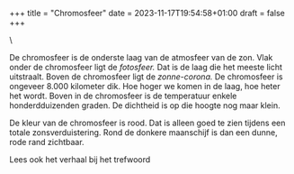 +++
title = "Chromosfeer"
date = 2023-11-17T19:54:58+01:00
draft = false
+++

\

De chromosfeer is de onderste laag van de atmosfeer van de zon. Vlak
onder de chromosfeer ligt de *fotosfeer.* Dat is de laag die het meeste
licht uitstraalt. Boven de chromosfeer ligt de *zonne-corona.* De
chromosfeer is ongeveer 8.000 kilometer dik. Hoe hoger we komen in de
laag, hoe heter het wordt. Boven in de chromosfeer is de temperatuur
enkele honderdduizenden graden. De dichtheid is op die hoogte nog maar
klein.

De kleur van de chromosfeer is rood. Dat is alleen goed te zien tijdens
een totale zonsverduistering. Rond de donkere maanschijf is dan een
dunne, rode rand zichtbaar.

Lees ook het verhaal bij het trefwoord
